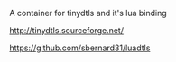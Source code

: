 A container for tinydtls and it's lua binding

http://tinydtls.sourceforge.net/

https://github.com/sbernard31/luadtls
